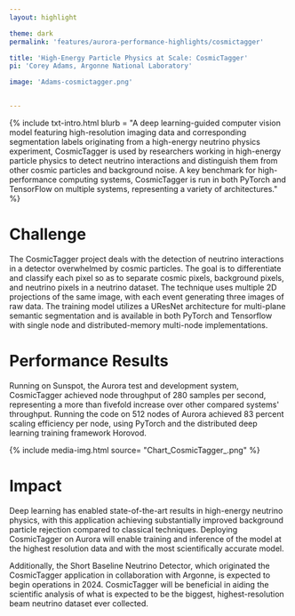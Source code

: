 ```yaml
---
layout: highlight

theme: dark
permalink: 'features/aurora-performance-highlights/cosmictagger'

title: 'High-Energy Particle Physics at Scale: CosmicTagger'
pi: 'Corey Adams, Argonne National Laboratory'

image: 'Adams-cosmictagger.png' 


---
```


{% include txt-intro.html 
    blurb = "A deep learning-guided computer vision model featuring high-resolution imaging data and corresponding segmentation labels originating from a high-energy neutrino physics experiment, CosmicTagger is used by researchers working in high-energy particle physics to detect neutrino interactions and distinguish them from other cosmic particles and background noise.  A key benchmark for high-performance computing systems, CosmicTagger is run in both PyTorch and TensorFlow on multiple systems, representing a variety of architectures."
%}



# Challenge
The CosmicTagger project deals with the detection of neutrino interactions in a detector overwhelmed by cosmic particles. The goal is to differentiate and classify each pixel so as to separate cosmic pixels, background pixels, and neutrino pixels in a neutrino dataset. The technique uses multiple 2D projections of the same image, with each event generating three images of raw data. The training model utilizes a UResNet architecture for multi-plane semantic segmentation and is available in both PyTorch and Tensorflow with single node and distributed-memory multi-node implementations.



# Performance Results
Running on Sunspot, the Aurora test and development system, CosmicTagger achieved node throughput of 280 samples per second, representing a more than fivefold increase over other compared systems' throughput. Running the code on 512 nodes of Aurora achieved 83 percent scaling efficiency per node, using PyTorch and the distributed deep learning training framework Horovod. 

{% include media-img.html
   source= "Chart_CosmicTagger_.png"
%}

# Impact
Deep learning has enabled state-of-the-art results in high-energy neutrino physics, with this application achieving substantially improved background particle rejection compared to classical techniques. Deploying CosmicTagger on Aurora will enable training and inference of the model at the highest resolution data and with the most scientifically accurate model.

Additionally, the Short Baseline Neutrino Detector, which originated the CosmicTagger application in collaboration with Argonne, is expected to begin operations in 2024. CosmicTagger will be beneficial in aiding the scientific analysis of what is expected to be the biggest, highest-resolution beam neutrino dataset ever collected.

